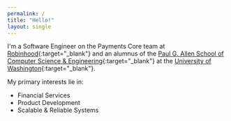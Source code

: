 ```yaml
---
permalink: /
title: "Hello!"
layout: single
---
```


I'm a Software Engineer on the Payments Core team at [Robinhood](https://robinhood.com/us/en/){:target="_blank"} and an alumnus of the [Paul G. Allen School of Computer Science & Engineering](https://cs.washington.edu){:target="_blank"} at the [University of Washington](https://washington.edu){:target="_blank"}.

My primary interests lie in:
 * <span style="color:#32cd77"><i class="fas fa-money-check-alt"></i></span> Financial Services
 * <span style="color:#daa520"><i class="fas fa-code"></i></span> Product Development
 * <span style="color:#dc143c"><i class="fas fa-object-group"></i></span> Scalable & Reliable Systems
